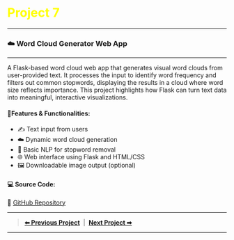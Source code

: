 <h1 style="color:yellow; font-size:2em;"><i class="fas fa-robot"></i> Project 7</h1>
<div style="height:1px; background-color:#000; margin:8px 0;"></div>

### ☁️ Word Cloud Generator Web App &nbsp; <i class="fas fa-font"></i>

<div style="height:1px; background-color:#000; margin:8px 0;"></div>

A Flask-based word cloud web app that generates visual word clouds from user-provided text. It processes the input to identify word frequency and filters out common stopwords, displaying the results in a cloud where word size reflects importance. This project highlights how Flask can turn text data into meaningful, interactive visualizations.

#### **🔧Features & Functionalities:**
- ✍️ Text input from users
- ☁️ Dynamic word cloud generation
- 🧠 Basic NLP for stopword removal
- 🌐 Web interface using Flask and HTML/CSS
- 🖼️ Downloadable image output (optional)

#### **💻 Source Code:**
🔗 [GitHub Repository](https://github.com/hammadhanif267/python_for_data_science/tree/main/15_flask_web_apps/00_Complete_tutorials/08_wordcloud-flask)


----

> [**⬅ Previous Project**](./project_06.md) &nbsp;|&nbsp; [**Next Project ➡**](project_08.md)
<div style="height:1.5px; background-color:#000; margin:8px 0;"></div>
